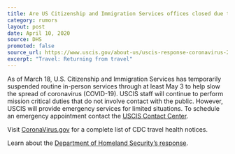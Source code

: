 ```yaml
---
title: Are US Citizenship and Immigration Services offices closed due to COVID-19?
category: rumors
layout: post
date: April 10, 2020
source: DHS
promoted: false
source_url: https://www.uscis.gov/about-us/uscis-response-coronavirus-2019-covid-19
excerpt: "Travel: Returning from travel"
---
```


As of March 18, U.S. Citizenship and Immigration Services has temporarily suspended routine in-person services through at least May 3 to help slow the spread of coronavirus (COVID-19). USCIS staff will continue to perform mission critical duties that do not involve contact with the public. However, USCIS will provide emergency services for limited situations. To schedule an emergency appointment contact the [USCIS Contact Center](https://www.uscis.gov/contactcenter).

Visit [CoronaVirus.gov](https://www.cdc.gov/coronavirus/2019-ncov/index.html) for a complete list of CDC travel health notices.

Learn about the [Department of Homeland Security’s response](https://www.dhs.gov/coronavirus).